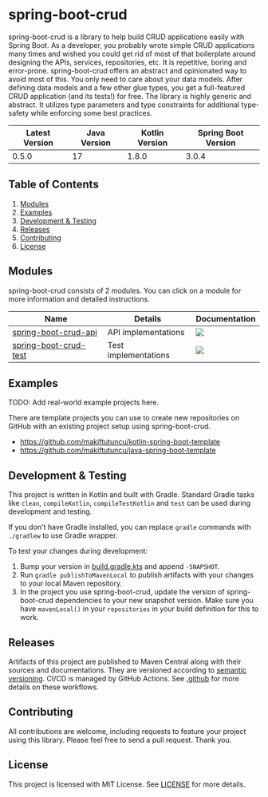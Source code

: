 
# spring-boot-crud

spring-boot-crud is a library to help build CRUD applications easily with Spring Boot. As a developer, you probably wrote simple CRUD applications many times and wished you could get rid of most of that boilerplate around designing the APIs, services, repositories, etc. It is repetitive, boring and error-prone. spring-boot-crud offers an abstract and opinionated way to avoid most of this. You only need to care about your data models. After defining data models and a few other glue types, you get a full-featured CRUD application (and its tests!) for free. The library is highly generic and abstract. It utilizes type parameters and type constraints for additional type-safety while enforcing some best practices.


| Latest Version | Java Version | Kotlin Version | Spring Boot Version |
| -------------- | ------------ | -------------- | ------------------- |
| 0.5.0          | 17           | 1.8.0          | 3.0.4               |

## Table of Contents

1. [Modules](#modules)
2. [Examples](#examples)
3. [Development & Testing](#development--testing)
4. [Releases](#releases)
5. [Contributing](#contributing)
6. [License](#license)

## Modules

spring-boot-crud consists of 2 modules. You can click on a module for more information and detailed instructions.

| Name                                    | Details              | Documentation                                                                                                                                                                        |
|-----------------------------------------|----------------------|--------------------------------------------------------------------------------------------------------------------------------------------------------------------------------------|
| [spring-boot-crud-api](api/README.md)   | API implementations  | [![](https://img.shields.io/badge/docs-0.5.0-brightgreen.svg?style=for-the-badge&logo=kotlin&color=0095d5&labelColor=333333)](https://javadoc.io/doc/dev.akif/spring-boot-crud-api)  |
| [spring-boot-crud-test](test/README.md) | Test implementations | [![](https://img.shields.io/badge/docs-0.5.0-brightgreen.svg?style=for-the-badge&logo=kotlin&color=0095d5&labelColor=333333)](https://javadoc.io/doc/dev.akif/spring-boot-crud-test) |

## Examples

TODO: Add real-world example projects here.

There are template projects you can use to create new repositories on GitHub with an existing project setup using spring-boot-crud.

* https://github.com/makiftutuncu/kotlin-spring-boot-template
* https://github.com/makiftutuncu/java-spring-boot-template

## Development & Testing

This project is written in Kotlin and built with Gradle. Standard Gradle tasks like `clean`, `compileKotlin`, `compileTestKotlin` and `test` can be used during development and testing.

If you don't have Gradle installed, you can replace `gradle` commands with `./gradlew` to use Gradle wrapper.

To test your changes during development:

1. Bump your version in [build.gradle.kts](build.gradle.kts#L9) and append `-SNAPSHOT`.
2. Run `gradle publishToMavenLocal` to publish artifacts with your changes to your local Maven repository.
3. In the project you use spring-boot-crud, update the version of spring-boot-crud dependencies to your new snapshot version. Make sure you have `mavenLocal()` in your `repositories` in your build definition for this to work.

## Releases

Artifacts of this project are published to Maven Central along with their sources and documentations. They are versioned according to [semantic versioning](https://semver.org). CI/CD is managed by GitHub Actions. See [.github](.github) for more details on these workflows.

## Contributing

All contributions are welcome, including requests to feature your project using this library. Please feel free to send a pull request. Thank you.

## License

This project is licensed with MIT License. See [LICENSE](LICENSE) for more details.
